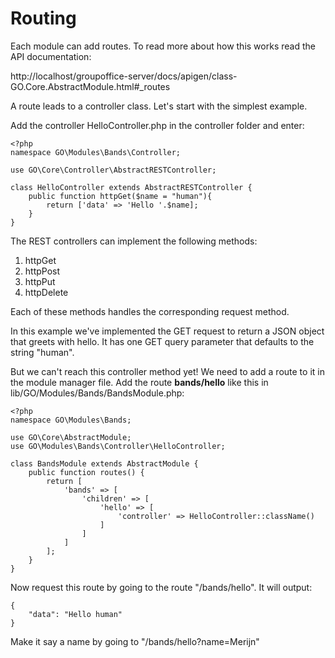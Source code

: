 # Routing

Each module can add routes. To read more about how this works read the API documentation:

http://localhost/groupoffice-server/docs/apigen/class-GO.Core.AbstractModule.html#_routes

A route leads to a controller class. Let's start with the simplest example.

Add the controller HelloController.php in the controller folder and enter:

````````````````````````````````````````````````````````````````````````````````
<?php
namespace GO\Modules\Bands\Controller;

use GO\Core\Controller\AbstractRESTController;

class HelloController extends AbstractRESTController {
	public function httpGet($name = "human"){
		return ['data' => 'Hello '.$name];
	}
}
````````````````````````````````````````````````````````````````````````````````

The REST controllers can implement the following methods:

1. httpGet
2. httpPost
3. httpPut
4. httpDelete

Each of these methods handles the corresponding request method.

In this example we've implemented the GET request to return a JSON object that 
greets with hello. It has one GET query parameter that defaults to the string
"human".

But we can't reach this controller method yet! We need to add a route to it in 
the module manager file. Add the route **bands/hello** like this in 
lib/GO/Modules/Bands/BandsModule.php:

````````````````````````````````````````````````````````````````````````````````
<?php
namespace GO\Modules\Bands;

use GO\Core\AbstractModule;
use GO\Modules\Bands\Controller\HelloController;

class BandsModule extends AbstractModule {
	public function routes() {
		return [
			'bands' => [
				'children' => [
					'hello' => [
						'controller' => HelloController::className()
					]
				]
			]
		];
	}
}

````````````````````````````````````````````````````````````````````````````````

Now request this route by going to the route "/bands/hello". It will output:

````````````````````````````````````````````````````````````````````````````````
{ 
	"data": "Hello human" 
}
````````````````````````````````````````````````````````````````````````````````

Make it say a name by going to "/bands/hello?name=Merijn"
